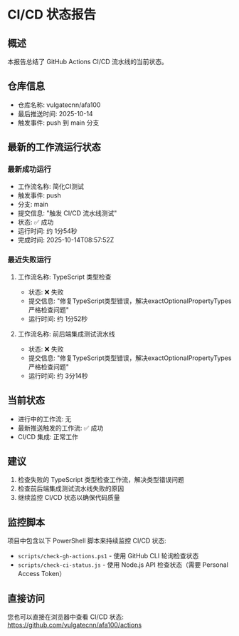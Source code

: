 # CI/CD 状态报告

## 概述
本报告总结了 GitHub Actions CI/CD 流水线的当前状态。

## 仓库信息
- 仓库名称: vulgatecnn/afa100
- 最后推送时间: 2025-10-14
- 触发事件: push 到 main 分支

## 最新的工作流运行状态

### 最新成功运行
- 工作流名称: 简化CI测试
- 触发事件: push
- 分支: main
- 提交信息: "触发 CI/CD 流水线测试"
- 状态: ✅ 成功
- 运行时间: 约 1分54秒
- 完成时间: 2025-10-14T08:57:52Z

### 最近失败运行
1. 工作流名称: TypeScript 类型检查
   - 状态: ❌ 失败
   - 提交信息: "修复TypeScript类型错误，解决exactOptionalPropertyTypes严格检查问题"
   - 运行时间: 约 1分52秒

2. 工作流名称: 前后端集成测试流水线
   - 状态: ❌ 失败
   - 提交信息: "修复TypeScript类型错误，解决exactOptionalPropertyTypes严格检查问题"
   - 运行时间: 约 3分14秒

## 当前状态
- 进行中的工作流: 无
- 最新推送触发的工作流: ✅ 成功
- CI/CD 集成: 正常工作

## 建议
1. 检查失败的 TypeScript 类型检查工作流，解决类型错误问题
2. 检查前后端集成测试流水线失败的原因
3. 继续监控 CI/CD 状态以确保代码质量

## 监控脚本
项目中包含以下 PowerShell 脚本来持续监控 CI/CD 状态:
- `scripts/check-gh-actions.ps1` - 使用 GitHub CLI 轮询检查状态
- `scripts/check-ci-status.js` - 使用 Node.js API 检查状态（需要 Personal Access Token）

## 直接访问
您也可以直接在浏览器中查看 CI/CD 状态:
https://github.com/vulgatecnn/afa100/actions